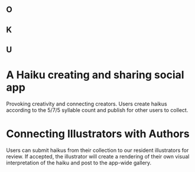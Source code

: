 ## O
## K
## U


# A Haiku creating and sharing social app
Provoking creativity and connecting creators. Users create haikus according to the 5/7/5 syllable count and publish for other users to collect. 

# Connecting Illustrators with Authors
Users can submit haikus from their collection to our resident illustrators for review. If accepted, the illustrator will create a rendering of their own visual interpretation of the haiku and post to the app-wide gallery.
